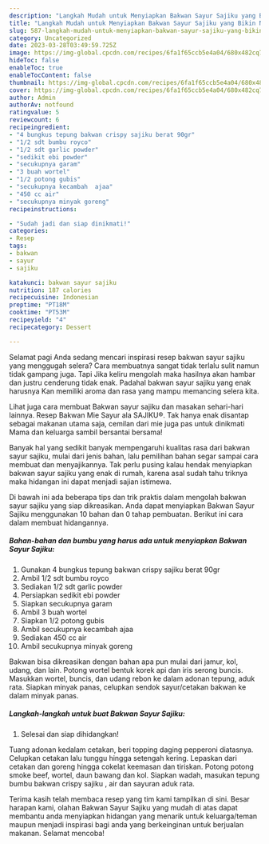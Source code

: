 ```yaml
---
description: "Langkah Mudah untuk Menyiapkan Bakwan Sayur Sajiku yang Bikin Ngiler, Buat Buka Puasa Bisa Manjain Lidah"
title: "Langkah Mudah untuk Menyiapkan Bakwan Sayur Sajiku yang Bikin Ngiler, Buat Buka Puasa Bisa Manjain Lidah"
slug: 587-langkah-mudah-untuk-menyiapkan-bakwan-sayur-sajiku-yang-bikin-ngiler-buat-buka-puasa-bisa-manjain-lidah
category: Uncategorized
date: 2023-03-28T03:49:59.725Z
image: https://img-global.cpcdn.com/recipes/6fa1f65ccb5e4a04/680x482cq70/bakwan-sayur-sajiku-foto-resep-utama.jpg
hideToc: false
enableToc: true
enableTocContent: false
thumbnail: https://img-global.cpcdn.com/recipes/6fa1f65ccb5e4a04/680x482cq70/bakwan-sayur-sajiku-foto-resep-utama.jpg
cover: https://img-global.cpcdn.com/recipes/6fa1f65ccb5e4a04/680x482cq70/bakwan-sayur-sajiku-foto-resep-utama.jpg
author: Admin
authorAv: notfound
ratingvalue: 5
reviewcount: 6
recipeingredient:
- "4 bungkus tepung bakwan crispy sajiku berat 90gr"
- "1/2 sdt bumbu royco"
- "1/2 sdt garlic powder"
- "sedikit ebi powder"
- "secukupnya garam"
- "3 buah wortel"
- "1/2 potong gubis"
- "secukupnya kecambah  ajaa"
- "450 cc air"
- "secukupnya minyak goreng"
recipeinstructions:

- "Sudah jadi dan siap dinikmati!"
categories:
- Resep
tags:
- bakwan
- sayur
- sajiku

katakunci: bakwan sayur sajiku 
nutrition: 187 calories
recipecuisine: Indonesian
preptime: "PT18M"
cooktime: "PT53M"
recipeyield: "4"
recipecategory: Dessert

---
```



Selamat pagi Anda sedang mencari inspirasi resep bakwan sayur sajiku yang menggugah selera? Cara membuatnya sangat tidak terlalu sulit namun tidak gampang juga. Tapi Jika keliru mengolah maka hasilnya akan hambar dan justru cenderung tidak enak. Padahal bakwan sayur sajiku yang enak harusnya Kan memiliki aroma dan rasa yang mampu memancing selera kita.


Lihat juga cara membuat Bakwan sayur sajiku dan masakan sehari-hari lainnya. Resep Bakwan Mie Sayur ala SAJIKU®. Tak hanya enak disantap sebagai makanan utama saja, cemilan dari mie juga pas untuk dinikmati Mama dan keluarga sambil bersantai bersama!

Banyak hal yang sedikit banyak mempengaruhi kualitas rasa dari bakwan sayur sajiku, mulai dari jenis bahan, lalu pemilihan bahan segar sampai cara membuat dan menyajikannya. Tak perlu pusing kalau hendak menyiapkan bakwan sayur sajiku yang enak di rumah, karena asal sudah tahu triknya maka hidangan ini dapat menjadi sajian istimewa.


Di bawah ini ada beberapa tips dan trik praktis dalam mengolah bakwan sayur sajiku yang siap dikreasikan. Anda dapat menyiapkan Bakwan Sayur Sajiku menggunakan 10 bahan dan 0 tahap pembuatan. Berikut ini cara dalam membuat hidangannya.

<!--inarticleads1-->

##### Bahan-bahan dan bumbu yang harus ada untuk menyiapkan Bakwan Sayur Sajiku:

1. Gunakan 4 bungkus tepung bakwan crispy sajiku berat 90gr
1. Ambil 1/2 sdt bumbu royco
1. Sediakan 1/2 sdt garlic powder
1. Persiapkan sedikit ebi powder
1. Siapkan secukupnya garam
1. Ambil 3 buah wortel
1. Siapkan 1/2 potong gubis
1. Ambil secukupnya kecambah  ajaa
1. Sediakan 450 cc air
1. Ambil secukupnya minyak goreng


Bakwan bisa dikreasikan dengan bahan apa pun mulai dari jamur, kol, udang, dan lain. Potong wortel bentuk korek api dan iris serong buncis. Masukkan wortel, buncis, dan udang rebon ke dalam adonan tepung, aduk rata. Siapkan minyak panas, celupkan sendok sayur/cetakan bakwan ke dalam minyak panas. 

<!--inarticleads2-->

##### Langkah-langkah untuk buat Bakwan Sayur Sajiku:


1. Selesai dan siap dihidangkan!

Tuang adonan kedalam cetakan, beri topping daging pepperoni diatasnya. Celupkan cetakan lalu tunggu hingga setengah kering. Lepaskan dari cetakan dan goreng hingga cokelat keemasan dan tiriskan. Potong potong smoke beef, wortel, daun bawang dan kol. Siapkan wadah, masukan tepung bumbu bakwan crispy sajiku , air dan sayuran aduk rata. 

Terima kasih telah membaca resep yang tim kami tampilkan di sini. Besar harapan kami, olahan Bakwan Sayur Sajiku yang mudah di atas dapat membantu anda menyiapkan hidangan yang menarik untuk keluarga/teman maupun menjadi inspirasi bagi anda yang berkeinginan untuk berjualan makanan. Selamat mencoba!
